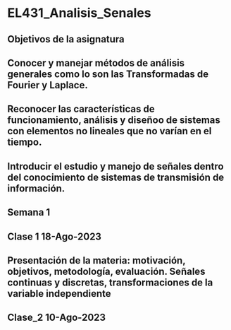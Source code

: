 # EL431_Analisis_Senales
## Objetivos de la asignatura
## Conocer y manejar métodos de análisis generales como lo son las Transformadas de Fourier y Laplace.
## Reconocer las características de funcionamiento, análisis y diseñoo de sistemas con elementos no lineales que no varían en el tiempo.
## Introducir el estudio y manejo de señales dentro del conocimiento de sistemas de transmisión de información.
## Semana 1
## Clase 1 18-Ago-2023
## Presentación de la materia: motivación, objetivos, metodología, evaluación. Señales continuas y discretas, transformaciones de la variable independiente
## Clase_2 10-Ago-2023
